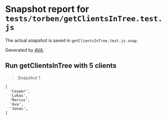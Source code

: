 # Snapshot report for `tests/torben/getClientsInTree.test.js`

The actual snapshot is saved in `getClientsInTree.test.js.snap`.

Generated by [AVA](https://avajs.dev).

## Run getClientsInTree with 5 clients

> Snapshot 1

    [
      'Casper',
      'Lukas',
      'Marcus',
      'Ava',
      'Jonas',
    ]
